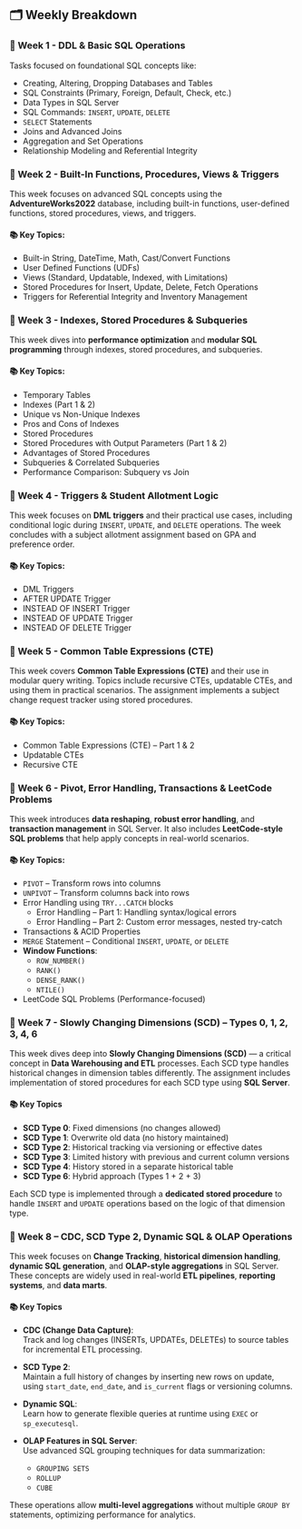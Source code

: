 ## 🗂 Weekly Breakdown

### 🔹 Week 1 - DDL & Basic SQL Operations
Tasks focused on foundational SQL concepts like:
- Creating, Altering, Dropping Databases and Tables  
- SQL Constraints (Primary, Foreign, Default, Check, etc.)  
- Data Types in SQL Server  
- SQL Commands: `INSERT`, `UPDATE`, `DELETE`  
- `SELECT` Statements  
- Joins and Advanced Joins  
- Aggregation and Set Operations  
- Relationship Modeling and Referential Integrity  


### 🔹 Week 2 - Built-In Functions, Procedures, Views & Triggers
This week focuses on advanced SQL concepts using the **AdventureWorks2022** database, including built-in functions, user-defined functions, stored procedures, views, and triggers.

#### 📚 Key Topics:
- Built-in String, DateTime, Math, Cast/Convert Functions  
- User Defined Functions (UDFs)  
- Views (Standard, Updatable, Indexed, with Limitations)  
- Stored Procedures for Insert, Update, Delete, Fetch Operations  
- Triggers for Referential Integrity and Inventory Management  


### 🔹 Week 3 - Indexes, Stored Procedures & Subqueries
This week dives into **performance optimization** and **modular SQL programming** through indexes, stored procedures, and subqueries.

#### 📚 Key Topics:
- Temporary Tables  
- Indexes (Part 1 & 2)  
- Unique vs Non-Unique Indexes  
- Pros and Cons of Indexes  
- Stored Procedures  
- Stored Procedures with Output Parameters (Part 1 & 2)  
- Advantages of Stored Procedures  
- Subqueries & Correlated Subqueries  
- Performance Comparison: Subquery vs Join  


### 🔹 Week 4 - Triggers & Student Allotment Logic
This week focuses on **DML triggers** and their practical use cases, including conditional logic during `INSERT`, `UPDATE`, and `DELETE` operations. The week concludes with a subject allotment assignment based on GPA and preference order.

#### 📚 Key Topics:
- DML Triggers  
- AFTER UPDATE Trigger  
- INSTEAD OF INSERT Trigger  
- INSTEAD OF UPDATE Trigger  
- INSTEAD OF DELETE Trigger  


### 🔹 Week 5 - Common Table Expressions (CTE)
This week covers **Common Table Expressions (CTE)** and their use in modular query writing. Topics include recursive CTEs, updatable CTEs, and using them in practical scenarios. The assignment implements a subject change request tracker using stored procedures.

#### 📚 Key Topics:
- Common Table Expressions (CTE) – Part 1 & 2  
- Updatable CTEs  
- Recursive CTE  


### 🔹 Week 6 - Pivot, Error Handling, Transactions & LeetCode Problems
This week introduces **data reshaping**, **robust error handling**, and **transaction management** in SQL Server. It also includes **LeetCode-style SQL problems** that help apply concepts in real-world scenarios.

#### 📚 Key Topics:
- `PIVOT` – Transform rows into columns  
- `UNPIVOT` – Transform columns back into rows  
- Error Handling using `TRY...CATCH` blocks  
  - Error Handling – Part 1: Handling syntax/logical errors  
  - Error Handling – Part 2: Custom error messages, nested try-catch  
- Transactions & ACID Properties  
- `MERGE` Statement – Conditional `INSERT`, `UPDATE`, or `DELETE`  
- **Window Functions**:  
  - `ROW_NUMBER()`  
  - `RANK()`  
  - `DENSE_RANK()`  
  - `NTILE()`  
- LeetCode SQL Problems (Performance-focused)


### 🔹 Week 7 - Slowly Changing Dimensions (SCD) – Types 0, 1, 2, 3, 4, 6
This week dives deep into **Slowly Changing Dimensions (SCD)** — a critical concept in **Data Warehousing and ETL** processes. Each SCD type handles historical changes in dimension tables differently. The assignment includes implementation of stored procedures for each SCD type using **SQL Server**.

#### 📚 Key Topics
- **SCD Type 0**: Fixed dimensions (no changes allowed)
- **SCD Type 1**: Overwrite old data (no history maintained)
- **SCD Type 2**: Historical tracking via versioning or effective dates
- **SCD Type 3**: Limited history with previous and current column versions
- **SCD Type 4**: History stored in a separate historical table
- **SCD Type 6**: Hybrid approach (Types 1 + 2 + 3)

Each SCD type is implemented through a **dedicated stored procedure** to handle `INSERT` and `UPDATE` operations based on the logic of that dimension type.


### 🔹 Week 8 – CDC, SCD Type 2, Dynamic SQL & OLAP Operations
This week focuses on **Change Tracking**, **historical dimension handling**, **dynamic SQL generation**, and **OLAP-style aggregations** in SQL Server. These concepts are widely used in real-world **ETL pipelines**, **reporting systems**, and **data marts**.

#### 📚 Key Topics
- **CDC (Change Data Capture)**:  
  Track and log changes (INSERTs, UPDATEs, DELETEs) to source tables for incremental ETL processing.

- **SCD Type 2**:  
  Maintain a full history of changes by inserting new rows on update, using `start_date`, `end_date`, and `is_current` flags or versioning columns.

- **Dynamic SQL**:  
  Learn how to generate flexible queries at runtime using `EXEC` or `sp_executesql`.

- **OLAP Features in SQL Server**:  
  Use advanced SQL grouping techniques for data summarization:
  - `GROUPING SETS`
  - `ROLLUP`
  - `CUBE`

These operations allow **multi-level aggregations** without multiple `GROUP BY` statements, optimizing performance for analytics.

